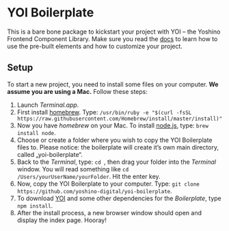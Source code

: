 # YOI Boilerplate

This is a bare bone package to kickstart your project with YOI – the Yoshino Frontend Component Library. Make sure you read the [docs](https://yoshino-digital.github.io/yoi/) to learn how to use the pre-built elements and how to customize your project.

## Setup

To start a new project, you need to install some files on your computer. **We assume you are using a Mac.** Follow these steps:

1. Launch _Terminal.app_.
2. First install [homebrew](http://brew.sh). Type: `/usr/bin/ruby -e "$(curl -fsSL https://raw.githubusercontent.com/Homebrew/install/master/install)"`
3. Now you have _homebrew_ on your Mac. To install [node.js](http://nodejs.org), type: `brew install node`.
4. Choose or create a folder where you wish to copy the YOI Boilerplate files to. Please notice: the boilerplate will create it’s own main directory, called „yoi-boilerplate“.
5. Back to the _Terminal_, type: `cd `, then drag your folder into the _Terminal_ window. You will read something like `cd /Users/yourUserName/yourFolder`. Hit the enter key.
6. Now, copy the YOI Boilerplate to your computer. Type: `git clone https://github.com/yoshino-digital/yoi-boilerplate`.
7. To download [YOI](https://github.com/yoshino-digital/yoi) and some other dependencies for the _Boilerplate_, type `npm install`.
8. After the install process, a new browser window should open and display the index page. Hooray!

